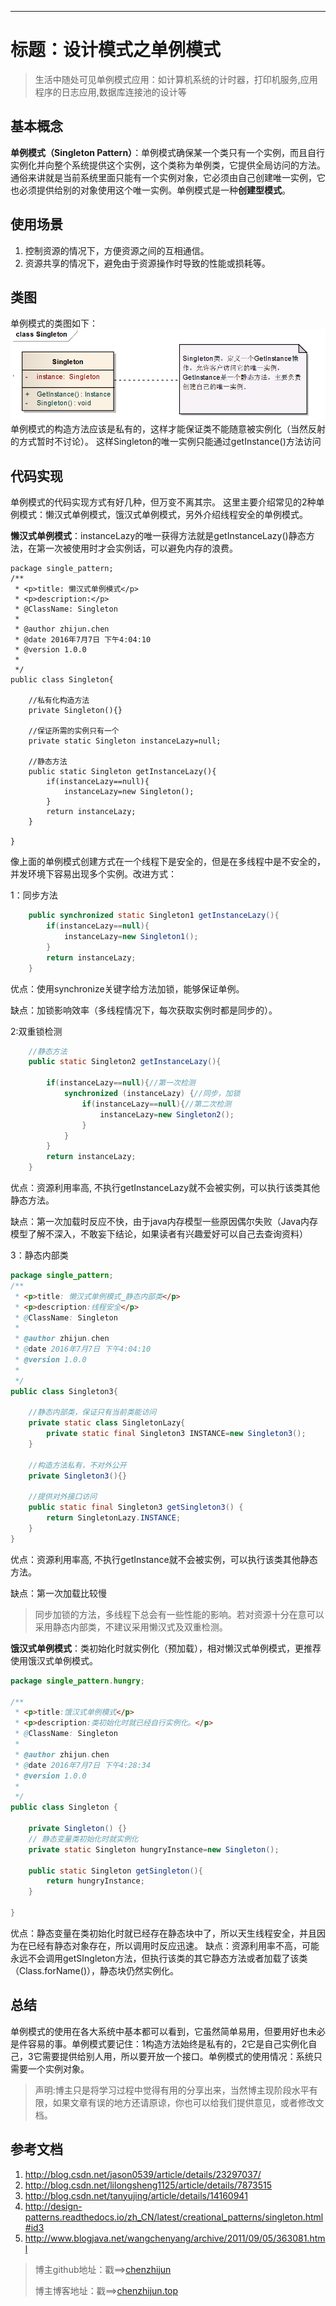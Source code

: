 ----------
# 标题：设计模式之单例模式

>生活中随处可见单例模式应用：如计算机系统的计时器，打印机服务,应用程序的日志应用,数据库连接池的设计等

## 基本概念
**单例模式（Singleton Pattern）**：单例模式确保某一个类只有一个实例，而且自行实例化并向整个系统提供这个实例，这个类称为单例类，它提供全局访问的方法。通俗来讲就是当前系统里面只能有一个实例对象，它必须由自己创建唯一实例，它也必须提供给别的对象使用这个唯一实例。单例模式是一种**创建型模式**。

## 使用场景

1. 控制资源的情况下，方便资源之间的互相通信。
2. 资源共享的情况下，避免由于资源操作时导致的性能或损耗等。


## 类图
单例模式的类图如下：
![](./single_uml.png)
单例模式的构造方法应该是私有的，这样才能保证类不能随意被实例化（当然反射的方式暂时不讨论）。
这样Singleton的唯一实例只能通过getInstance()方法访问

## 代码实现
单例模式的代码实现方式有好几种，但万变不离其宗。
这里主要介绍常见的2种单例模式：懒汉式单例模式，饿汉式单例模式，另外介绍线程安全的单例模式。

**懒汉式单例模式**：instanceLazy的唯一获得方法就是getInstanceLazy()静态方法，在第一次被使用时才会实例话，可以避免内存的浪费。

```
package single_pattern;
/**
 * <p>title: 懒汉式单例模式</p>
 * <p>description:</p>
 * @ClassName: Singleton
 *
 * @author zhijun.chen
 * @date 2016年7月7日 下午4:04:10
 * @version 1.0.0
 *
 */
public class Singleton{
	
	//私有化构造方法
	private Singleton(){}
	
	//保证所需的实例只有一个
	private static Singleton instanceLazy=null;
	
	//静态方法
	public static Singleton getInstanceLazy(){
		if(instanceLazy==null){
			instanceLazy=new Singleton();
		}
		return instanceLazy;
	}

}
```

像上面的单例模式创建方式在一个线程下是安全的，但是在多线程中是不安全的，并发环境下容易出现多个实例。改进方式：

1：同步方法

```java
	public synchronized static Singleton1 getInstanceLazy(){
		if(instanceLazy==null){
			instanceLazy=new Singleton1();
		}
		return instanceLazy;
	}

```
优点：使用synchronize关键字给方法加锁，能够保证单例。

缺点：加锁影响效率（多线程情况下，每次获取实例时都是同步的）。

2:双重锁检测

```java
	//静态方法
	public static Singleton2 getInstanceLazy(){
		
		if(instanceLazy==null){//第一次检测
			synchronized (instanceLazy) {//同步，加锁
				if(instanceLazy==null){//第二次检测
					instanceLazy=new Singleton2();
				}
			}
		}
		return instanceLazy;
	}
```
优点：资源利用率高, 不执行getInstanceLazy就不会被实例，可以执行该类其他静态方法。

缺点：第一次加载时反应不快，由于java内存模型一些原因偶尔失败（Java内存模型了解不深入，不敢妄下结论，如果读者有兴趣爱好可以自己去查询资料）

3：静态内部类

```java
package single_pattern;
/**
 * <p>title: 懒汉式单例模式_静态内部类</p>
 * <p>description:线程安全</p>
 * @ClassName: Singleton
 *
 * @author zhijun.chen
 * @date 2016年7月7日 下午4:04:10
 * @version 1.0.0
 *
 */
public class Singleton3{
	
	//静态内部类，保证只有当前类能访问
	private static class SingletonLazy{
		private static final Singleton3 INSTANCE=new Singleton3();
	}
	
	//构造方法私有，不对外公开
	private Singleton3(){}
	
	//提供对外接口访问
	public static final Singleton3 getSingleton3() {
		return SingletonLazy.INSTANCE;
	}
}

```
优点：资源利用率高, 不执行getInstance就不会被实例，可以执行该类其他静态方法。

缺点：第一次加载比较慢

>同步加锁的方法，多线程下总会有一些性能的影响。若对资源十分在意可以采用静态内部类，不建议采用懒汉式及双重检测。


**饿汉式单例模式**：类初始化时就实例化（预加载），相对懒汉式单例模式，更推荐使用饿汉式单例模式。

```java
package single_pattern.hungry;

/**
 * <p>title:饿汉式单例模式</p>
 * <p>description:类初始化时就已经自行实例化。</p>
 * @ClassName: Singleton
 *
 * @author zhijun.chen
 * @date 2016年7月7日 下午4:28:34
 * @version 1.0.0
 *
 */
public class Singleton {
	
	private Singleton() {}
	// 静态变量类初始化时就实例化
	private static Singleton hungryInstance=new Singleton();
	
	public static Singleton getSingleton(){
		return hungryInstance;
	}

}
```
优点：静态变量在类初始化时就已经存在静态块中了，所以天生线程安全，并且因为在已经有静态对象存在，所以调用时反应迅速。
缺点：资源利用率不高，可能永远不会调用getSIngleton方法，但执行该类的其它静态方法或者加载了该类（Class.forName()），静态块仍然实例化。

## 总结

单例模式的使用在各大系统中基本都可以看到，它虽然简单易用，但要用好也未必是件容易的事。单例模式要记住：1构造方法始终是私有的，2它是自己实例化自己，3它需要提供给别人用，所以要开放一个接口。单例模式的使用情况：系统只需要一个实例对象。

>声明:博主只是将学习过程中觉得有用的分享出来，当然博主现阶段水平有限，如果文章有误的地方还请原谅，你也可以给我们提供意见，或者修改文档。

## 参考文档
1. http://blog.csdn.net/jason0539/article/details/23297037/
2. http://blog.csdn.net/lilongsheng1125/article/details/7873515
3. http://blog.csdn.net/tanyujing/article/details/14160941
4. http://design-patterns.readthedocs.io/zh_CN/latest/creational_patterns/singleton.html#id3
5. http://www.blogjava.net/wangchenyang/archive/2011/09/05/363081.html

>博主github地址：戳==>[chenzhijun](http://www.github.com/chenzhijun)
>
>博主博客地址：戳==>[chenzhijun.top](http://www.chenzhijun.top)
